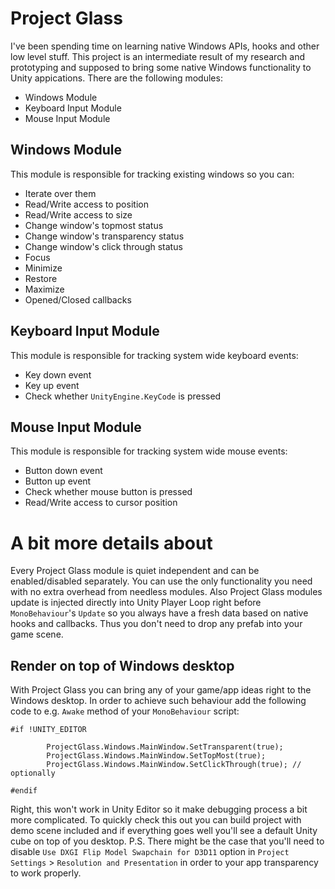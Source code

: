 # Project Glass
I've been spending time on learning native Windows APIs, hooks and other low level stuff. This project is an intermediate result of my research and prototyping and supposed to bring some native Windows functionality to Unity appications.
There are the following modules:

* Windows Module
* Keyboard Input Module
* Mouse Input Module

## Windows Module
This module is responsible for tracking existing windows so you can:
*  Iterate over them
* Read/Write access to position
* Read/Write access to size
* Change window's topmost status
* Change window's transparency status
* Change window's click through status
* Focus
* Minimize
* Restore
* Maximize
* Opened/Closed callbacks

## Keyboard Input Module
This module is responsible for tracking system wide keyboard events:
* Key down event
* Key up event
* Check whether `UnityEngine.KeyCode` is pressed

## Mouse Input Module
This module is responsible for tracking system wide mouse events:
* Button down event
* Button up event
* Check whether mouse button is pressed
* Read/Write access to cursor position

# A bit more details about
Every Project Glass module is quiet independent and can be enabled/disabled separately. You can use the only functionality you need with no extra overhead from needless modules.
Also Project Glass modules update is injected directly into Unity Player Loop right before `MonoBehaviour`'s `Update` so you always have a fresh data based on native hooks and callbacks. Thus you don't need to drop any prefab into your game scene.

## Render on top of Windows desktop
With Project Glass you can bring any of your game/app ideas right to the Windows desktop. In order to achieve such behaviour add the following code to e.g. `Awake` method of your `MonoBehaviour` script:
```
#if !UNITY_EDITOR

        ProjectGlass.Windows.MainWindow.SetTransparent(true);
        ProjectGlass.Windows.MainWindow.SetTopMost(true);
        ProjectGlass.Windows.MainWindow.SetClickThrough(true); // optionally

#endif
```
Right, this won't work in Unity Editor so it make debugging process a bit more complicated.
To quickly check this out you can build project with demo scene included and if everything goes well you'll see a default Unity cube on top of you desktop.
P.S. There might be the case that you'll need to disable `Use DXGI Flip Model Swapchain for D3D11` option in `Project Settings` > `Resolution and Presentation` in order to your app transparency to work properly.